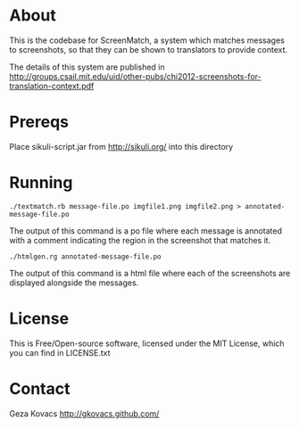 # About

This is the codebase for ScreenMatch, a system which matches messages to screenshots, so that they can be shown to translators to provide context.

The details of this system are published in http://groups.csail.mit.edu/uid/other-pubs/chi2012-screenshots-for-translation-context.pdf

# Prereqs

Place sikuli-script.jar from http://sikuli.org/ into this directory

# Running

    ./textmatch.rb message-file.po imgfile1.png imgfile2.png > annotated-message-file.po

The output of this command is a po file where each message is annotated with a comment indicating the region in the screenshot that matches it.

    ./htmlgen.rg annotated-message-file.po

The output of this command is a html file where each of the screenshots are displayed alongside the messages.

# License

This is Free/Open-source software, licensed under the MIT License, which you can find in LICENSE.txt

# Contact

Geza Kovacs http://gkovacs.github.com/
